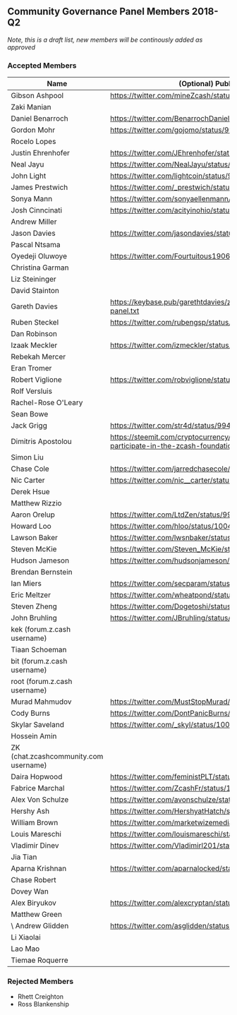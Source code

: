 ## Community Governance Panel Members 2018-Q2

*Note, this is a draft list, new members will be continously added as approved*

### Accepted Members

| Name | (Optional) Public Attestation |
| ---- | ----------------------------- |
| Gibson Ashpool | https://twitter.com/mineZcash/status/994182923619328002 |
| Zaki Manian | |
| Daniel Benarroch | https://twitter.com/BenarrochDaniel/status/1002172341961584640 | 
| Gordon Mohr | https://twitter.com/gojomo/status/996186790552784896 |
| Rocelo Lopes | |
| Justin Ehrenhofer | https://twitter.com/JEhrenhofer/status/992506049079971840 |
| Neal Jayu | https://twitter.com/NealJayu/status/997137285425528832 |
| John Light | https://twitter.com/lightcoin/status/994774735962681345 |
| James Prestwich | https://twitter.com/_prestwich/status/993985860130390016 |
| Sonya Mann | https://twitter.com/sonyaellenmann/status/992299608398225410 |
| Josh Cinncinati | https://twitter.com/acityinohio/status/992292261823066113 |
| Andrew Miller | |
| Jason Davies | https://twitter.com/jasondavies/status/993113242842083328 |
| Pascal Ntsama | |
| Oyedeji Oluwoye | https://twitter.com/Fourtuitous1906/status/992405486271193093 |
| Christina Garman | |
| Liz Steininger | |
| David Stainton | |
| Gareth Davies | https://keybase.pub/garethtdavies/zcash-foundation-community-panel.txt |
| Ruben Steckel | https://twitter.com/rubengsp/status/992531846134149122 |
| Dan Robinson | |
| Izaak Meckler | https://twitter.com/izmeckler/status/993542671250571264 |
| Rebekah Mercer | |
| Eran Tromer | |
| Robert Viglione | https://twitter.com/robviglione/status/997131761363636225 |
| Rolf Versluis | |
| Rachel-Rose O'Leary | |
| Sean Bowe | |
| Jack Grigg | https://twitter.com/str4d/status/994131682100961280 |
| Dimitris Apostolou | https://steemit.com/cryptocurrency/@apostolou/intent-to-participate-in-the-zcash-foundation-community-governance-panel |
| Simon Liu | |
| Chase Cole | https://twitter.com/jarredchasecole/status/999711810830745600 |
| Nic Carter | https://twitter.com/nic__carter/status/999633560456835072 |
| Derek Hsue | |
| Matthew Rizzio | |
| Aaron Orelup | https://twitter.com/LtdZen/status/999518580650655744 |
| Howard Loo | https://twitter.com/hloo/status/1004994002859376640 |
| Lawson Baker | https://twitter.com/lwsnbaker/status/999669027868852224 |
| Steven McKie | https://twitter.com/Steven_McKie/status/999718581985148929 |
| Hudson Jameson | https://twitter.com/hudsonjameson/status/999887435084410880 |
| Brendan Bernstein | |
| Ian Miers | https://twitter.com/secparam/status/1000063064253911040 |
| Eric Meltzer | https://twitter.com/wheatpond/status/1000133384704856065 |
| Steven Zheng | https://twitter.com/Dogetoshi/status/1000561381790363649 |
| John Bruhling | https://twitter.com/JBruhling/status/1000197993461510144 |
| kek (forum.z.cash username) | |
| Tiaan Schoeman | |
| bit (forum.z.cash username) | |
| root (forum.z.cash username) | |
| Murad Mahmudov | https://twitter.com/MustStopMurad/status/1002219246389252098 |
| Cody Burns | https://twitter.com/DontPanicBurns/status/1001980867672264711 |
| Skylar Saveland | https://twitter.com/_skyl/status/1001955753891192832 |
| Hossein Amin | |
| ZK (chat.zcashcommunity.com username) | |
| Daira Hopwood | https://twitter.com/feministPLT/status/1003711602036756480 |
| Fabrice Marchal | https://twitter.com/ZcashFr/status/1002275034491219969 |
| Alex Von Schulze | https://twitter.com/avonschulze/status/1002191403412226050 |
| Hershy Ash | https://twitter.com/HershyatHatch/status/1004497909319159808 |
| William Brown | https://twitter.com/marketwizemedia/status/1004498072343334912 |
| Louis Mareschi | https://twitter.com/louismareschi/status/1004533065140428800 |
| Vladimir Dinev | https://twitter.com/Vladimirl201/status/1006569180072697856 |
| Jia Tian | |
| Aparna Krishnan | https://twitter.com/aparnalocked/status/1008609574205583360 |
| Chase Robert | |
| Dovey Wan | |
| Alex Biryukov | https://twitter.com/alexcryptan/status/1000307364317327360 |
| Matthew Green | |
\ Andrew Glidden | https://twitter.com/asglidden/status/1008854588869316609 |
| Li Xiaolai | |
| Lao Mao | |
| Tiemae Roquerre | |


### Rejected Members

- Rhett Creighton
- Ross Blankenship
